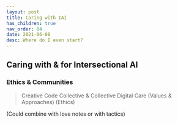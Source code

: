 ```yaml
---
layout: post
title: Caring with IAI
has_children: true
nav_order: 04
date: 2021-06-08
desc: Where do I even start?
---
```


## Caring with & for Intersectional AI

### Ethics & Communities

>Creative Code Collective & Collective Digital Care (Values & Approaches) (Ethics)

(Could combine with love notes or with tactics)